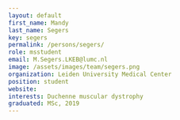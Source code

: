 ```yaml
---
layout: default
first_name: Mandy
last_name: Segers
key: segers
permalink: /persons/segers/
role: msstudent
email: M.Segers.LKEB@lumc.nl
image: /assets/images/team/segers.png
organization: Leiden University Medical Center
position: student
website:
interests: Duchenne muscular dystrophy
graduated: MSc, 2019
---
```

